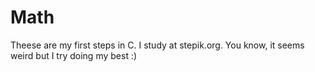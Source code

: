 # Math
Theese are my first steps in C. I study at stepik.org.
You know, it seems weird but I try doing my best :)
